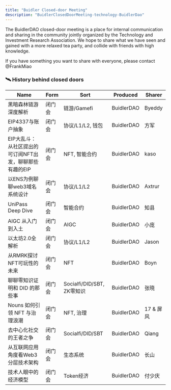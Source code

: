 ```yaml
---
title: "Buidler Closed-door Meeting"
description: "BuidlerClosedDoorMeeting-technology-BuidlerDao"
---
```


The BuidlerDAO closed-door meeting is a place for internal communication and sharing in the community jointly organized by the Technology and Investment Research Association. We hope to share what we have seen and gained with a more relaxed tea party, and collide with friends with high knowledge.

If you have something you want to share with everyone, please contact @FrankMiao

### 🛰️ History behind closed doors

| Name                             | Form  | Sort                      | Produced         | Sharer     |
| -------------------------------- | --- | ----------------------- | ---------- | ------- |
| 黑暗森林链游深度解析                       | 闭门会 | 链游/Gamefi               | BuidlerDAO | Byeddy  |
| EIP4337与账户抽象                     | 闭门会 | 协议/L1/L2, 钱包            | BuidlerDAO | 方军      |
| EIP大乱斗：从社区提出的可订阅NFT出发，聊聊那些有趣的EIP | 闭门会 | NFT, 智能合约               | BuidlerDAO | kaso    |
| 以ENS为例聊聊web3域名系统设计               | 闭门会 | 协议/L1/L2                | BuidlerDAO | Axtrur  |
| UniPass Deep Dive                | 闭门会 | 智能合约                    | BuidlerDAO | 知县      |
| AIGC 从入门到入土                      | 闭门会 | AIGC                    | BuidlerDAO | 小庞      |
| 以太坊2.0全解析                        | 闭门会 | 协议/L1/L2                | BuidlerDAO | Jason   |
| 从RMRK探讨NFT可玩性的未来                 | 闭门会 | NFT                     | BuidlerDAO | Boyn    |
| 聊聊零知识证明和 DID 的那些事                | 闭门会 | Socialfi/DID/SBT, ZK零知识 | BuidlerDAO | 张晓      |
| Nouns 如何引领 NFT 与治理浪潮             | 闭门会 | NFT, 治理                 | BuidlerDAO | 17 & 屏风 |
| 去中心化社交的王者之争                      | 闭门会 | Socialfi/DID/SBT        | BuidlerDAO | Qiang   |
| 从互联网应用角度看Web3分层技术架构              | 闭门会 | 生态系统                    | BuidlerDAO | 长山      |
| 技术人眼中的经济模型                       | 闭门会 | Token经济                 | BuidlerDAO | 付少庆     |